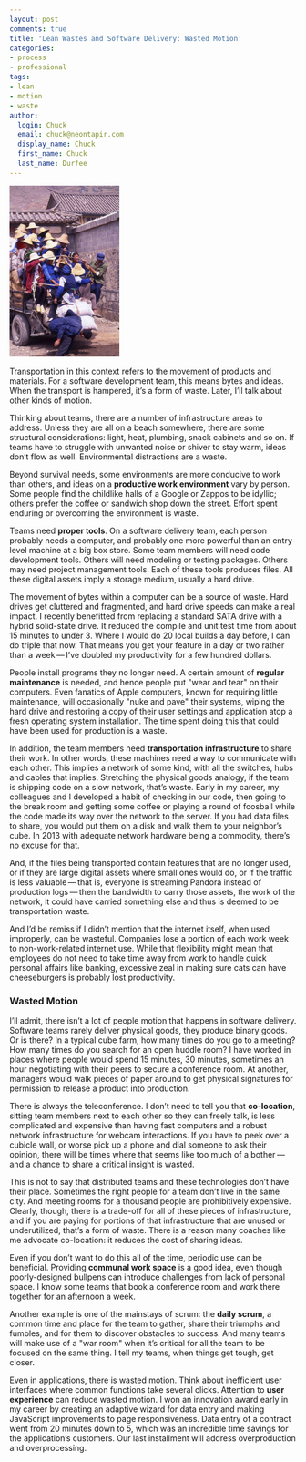 ```yaml
---
layout: post
comments: true
title: 'Lean Wastes and Software Delivery: Wasted Motion'
categories:
- process
- professional
tags:
- lean
- motion
- waste
author:
  login: Chuck
  email: chuck@neontapir.com
  display_name: Chuck
  first_name: Chuck
  last_name: Durfee
---
```

[![transportation](/assets/transportation-193x300.jpg)](/assets/transportation-193x300.jpg)

Transportation in this context refers to the movement of products and materials. For a software development team, this means bytes and ideas. When the transport is hampered, it’s a form of waste. Later, I’ll talk about other kinds of motion.

Thinking about teams, there are a number of infrastructure areas to address. Unless they are all on a beach somewhere, there are some structural considerations: light, heat, plumbing, snack cabinets and so on. If teams have to struggle with unwanted noise or shiver to stay warm, ideas don’t flow as well. Environmental distractions are a waste.

Beyond survival needs, some environments are more conducive to work than others, and ideas on a **productive work environment** vary by person. Some people find the childlike halls of a Google or Zappos to be idyllic; others prefer the coffee or sandwich shop down the street. Effort spent enduring or overcoming the environment is waste.

Teams need **proper tools**. On a software delivery team, each person probably needs a computer, and probably one more powerful than an entry-level machine at a big box store. Some team members will need code development tools. Others will need modeling or testing packages. Others may need project management tools. Each of these tools produces files. All these digital assets imply a storage medium, usually a hard drive.

The movement of bytes within a computer can be a source of waste. Hard drives get cluttered and fragmented, and hard drive speeds can make a real impact. I recently benefitted from replacing a standard SATA drive with a hybrid solid-state drive. It reduced the compile and unit test time from about 15 minutes to under 3\. Where I would do 20 local builds a day before, I can do triple that now. That means you get your feature in a day or two rather than a week — I’ve doubled my productivity for a few hundred dollars.

People install programs they no longer need. A certain amount of **regular maintenance** is needed, and hence people put "wear and tear" on their computers. Even fanatics of Apple computers, known for requiring little maintenance, will occasionally "nuke and pave" their systems, wiping the hard drive and restoring a copy of their user settings and application atop a fresh operating system installation. The time spent doing this that could have been used for production is a waste.

In addition, the team members need **transportation infrastructure** to share their work. In other words, these machines need a way to communicate with each other. This implies a network of some kind, with all the switches, hubs and cables that implies. Stretching the physical goods analogy, if the team is shipping code on a slow network, that’s waste. Early in my career, my colleagues and I developed a habit of checking in our code, then going to the break room and getting some coffee or playing a round of foosball while the code made its way over the network to the server. If you had data files to share, you would put them on a disk and walk them to your neighbor’s cube. In 2013 with adequate network hardware being a commodity, there’s no excuse for that.

And, if the files being transported contain features that are no longer used, or if they are large digital assets where small ones would do, or if the traffic is less valuable — that is, everyone is streaming Pandora instead of production logs — then the bandwidth to carry those assets, the work of the network, it could have carried something else and thus is deemed to be transportation waste.

And I’d be remiss if I didn’t mention that the internet itself, when used improperly, can be wasteful. Companies lose a portion of each work week to non-work-related internet use. While that flexibility might mean that employees do not need to take time away from work to handle quick personal affairs like banking, excessive zeal in making sure cats can have cheeseburgers is probably lost productivity.

### Wasted Motion

I’ll admit, there isn’t a lot of people motion that happens in software delivery. Software teams rarely deliver physical goods, they produce binary goods. Or is there? In a typical cube farm, how many times do you go to a meeting? How many times do you search for an open huddle room? I have worked in places where people would spend 15 minutes, 30 minutes, sometimes an hour negotiating with their peers to secure a conference room. At another, managers would walk pieces of paper around to get physical signatures for permission to release a product into production.

There is always the teleconference. I don’t need to tell you that **co-location**, sitting team members next to each other so they can freely talk, is less complicated and expensive than having fast computers and a robust network infrastructure for webcam interactions. If you have to peek over a cubicle wall, or worse pick up a phone and dial someone to ask their opinion, there will be times where that seems like too much of a bother — and a chance to share a critical insight is wasted.

This is not to say that distributed teams and these technologies don’t have their place. Sometimes the right people for a team don’t live in the same city. And meeting rooms for a thousand people are prohibitively expensive. Clearly, though, there is a trade-off for all of these pieces of infrastructure, and if you are paying for portions of that infrastructure that are unused or underutilized, that’s a form of waste. There is a reason many coaches like me advocate co-location: it reduces the cost of sharing ideas.

Even if you don’t want to do this all of the time, periodic use can be beneficial. Providing **communal work space** is a good idea, even though poorly-designed bullpens can introduce challenges from lack of personal space. I know some teams that book a conference room and work there together for an afternoon a week.

Another example is one of the mainstays of scrum: the **daily scrum**, a common time and place for the team to gather, share their triumphs and fumbles, and for them to discover obstacles to success. And many teams will make use of a "war room" when it’s critical for all the team to be focused on the same thing. I tell my teams, when things get tough, get closer.

Even in applications, there is wasted motion. Think about inefficient user interfaces where common functions take several clicks. Attention to **user experience** can reduce wasted motion. I won an innovation award early in my career by creating an adaptive wizard for data entry and making JavaScript improvements to page responsiveness. Data entry of a contract went from 20 minutes down to 5, which was an incredible time savings for the application’s customers. Our last installment will address overproduction and overprocessing.
